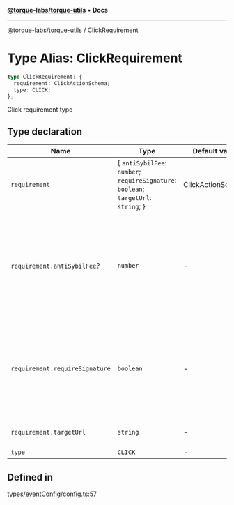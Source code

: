 [**@torque-labs/torque-utils**](../README.md) • **Docs**

***

[@torque-labs/torque-utils](../README.md) / ClickRequirement

# Type Alias: ClickRequirement

```ts
type ClickRequirement: {
  requirement: ClickActionSchema;
  type: CLICK;
};
```

Click requirement type

## Type declaration

| Name | Type | Default value | Description |
| ------ | ------ | ------ | ------ |
| `requirement` | \{ `antiSybilFee`: `number`; `requireSignature`: `boolean`; `targetUrl`: `string`; \} | ClickActionSchema | - |
| `requirement.antiSybilFee`? | `number` | - | Require anti-sybil fee for the click action. If true, the user must pay a transaction fee to complete the requirement. |
| `requirement.requireSignature` | `boolean` | - | Require signature for the click action. If true, the user must sign a transaction to complete the requirement. |
| `requirement.targetUrl` | `string` | - | Target URL for the click action |
| `type` | `CLICK` | - | - |

## Defined in

[types/eventConfig/config.ts:57](https://github.com/torque-labs/torque-utils/blob/3bd29ca22f900f1cf2686f7f240bf82e15337207/types/eventConfig/config.ts#L57)
